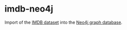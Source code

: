 # imdb-neo4j

Import of the [IMDB dataset](https://www.imdb.com/interfaces/) into the [Neo4j graph database](https://neo4j.com/).
